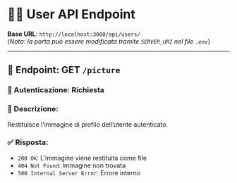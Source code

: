 
# 🧑‍💻 User API Endpoint

**Base URL**: `http://localhost:3000/api/users/`  
(*Nota: la porta può essere modificata tramite `SERVER_URI` nel file `.env`*)

---

## 📍 Endpoint: GET `/picture`

### 🔐 Autenticazione: Richiesta

### 📝 Descrizione:
Restituisce l'immagine di profilo dell’utente autenticato.

### ✅ Risposta:
- `200 OK`: L’immagine viene restituita come file
- `404 Not Found`: Immagine non trovata
- `500 Internal Server Error`: Errore interno
